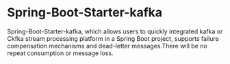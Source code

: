 # Spring-Boot-Starter-kafka
Spring-Boot-Starter-kafka, which allows users to quickly integrated kafka or Ckfka stream processing platform in a Spring Boot project, supports failure compensation mechanisms and dead-letter messages.There will be no repeat consumption or message loss.

